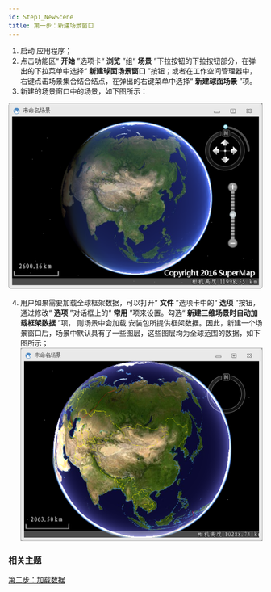 ```yaml
---
id: Step1_NewScene
title: 第一步：新建场景窗口
---
```

  1. 启动  应用程序；
  2. 点击功能区“ **开始** ”选项卡“ **浏览** ”组“ **场景** ”下拉按钮的下拉按钮部分，在弹出的下拉菜单中选择“ **新建球面场景窗口** ”按钮；或者在工作空间管理器中，右键点击场景集合结合结点，在弹出的右键菜单中选择“ **新建球面场景** ”项。
  3. 新建的场景窗口中的场景，如下图所示：  

![](../Load3DModel/img/NewScene.png) 

  4. 用户如果需要加载全球框架数据，可以打开“ **文件** ”选项卡中的“ **选项** ”按钮，通过修改“ **选项** ”对话框上的“ **常用** ”项来设置。勾选“ **新建三维场景时自动加载框架数据** ”项， 则场景中会加载  安装包所提供框架数据。因此，新建一个场景窗口后，场景中默认具有了一些图层，这些图层均为全球范围的数据，如下图所示；  
 ![](../Load3DModel/img/AddFramData.png)  


###  相关主题

 [第二步：加载数据](Step2_LoadData)


